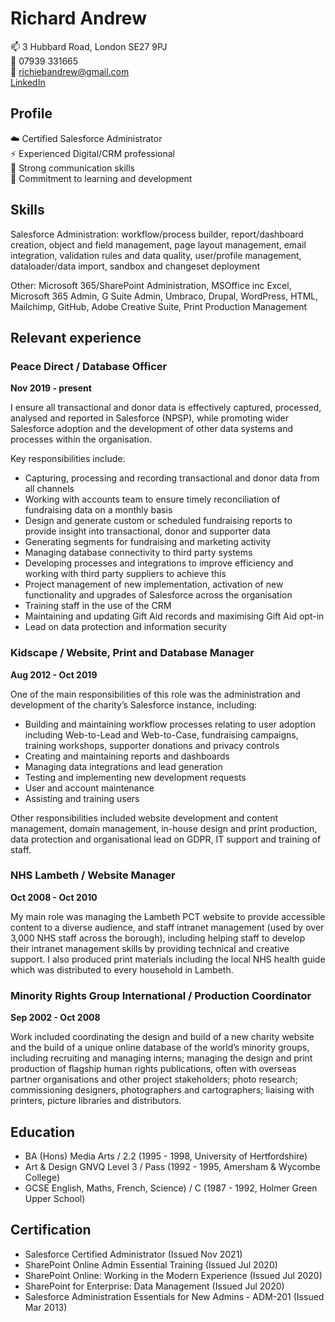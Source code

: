 # Richard Andrew

<link href="//netdna.bootstrapcdn.com/font-awesome/4.0.3/css/font-awesome.css" rel="stylesheet">

📫 3 Hubbard Road, London SE27 9PJ  
🤙 07939 331665  
📨 [richiebandrew@gmail.com](mailto:richiebandrew@gmail.com)  
<i class="fa fa-linkedin-square" style="font-size:24px;color:black"></i> [LinkedIn](https://www.linkedin.com/in/richardandrew75/)

## Profile

☁️ Certified Salesforce Administrator  
⚡ Experienced Digital/CRM professional  
👋 Strong communication skills  
🌱 Commitment to learning and development

## Skills

Salesforce Administration: workflow/process builder, report/dashboard creation, object and field management, page layout management, email integration, validation rules and data quality, user/profile management, dataloader/data import, sandbox and changeset deployment

Other: Microsoft 365/SharePoint Administration, MSOffice inc Excel, Microsoft 365 Admin, G Suite Admin, Umbraco, Drupal, WordPress, HTML, Mailchimp, GitHub, Adobe Creative Suite, Print Production Management

## Relevant experience

### Peace Direct / Database Officer

**Nov 2019 - present**

I ensure all transactional and donor data is effectively captured, processed, analysed and reported in Salesforce (NPSP), while promoting wider Salesforce adoption and the development of other data systems and processes within the organisation.

Key responsibilities include:

* Capturing, processing and recording transactional and donor data from all channels
* Working with accounts team to ensure timely reconciliation of fundraising data on a monthly basis
* Design and generate custom or scheduled fundraising reports to provide insight into transactional, donor and supporter data
* Generating segments for fundraising and marketing activity
* Managing database connectivity to third party systems
* Developing processes and integrations to improve efficiency and working with third party suppliers to achieve this
* Project management of new implementation, activation of new functionality and upgrades of Salesforce across the organisation
* Training staff in the use of the CRM
* Maintaining and updating Gift Aid records and maximising Gift Aid opt-in
* Lead on data protection and information security

### Kidscape / Website, Print and Database Manager

**Aug 2012 - Oct 2019**

One of the main responsibilities of this role was the administration and development of the charity’s Salesforce instance, including:

* Building and maintaining workflow processes relating to user adoption including Web-to-Lead and Web-to-Case, fundraising campaigns, training workshops, supporter donations and privacy controls
* Creating and maintaining reports and dashboards
* Managing data integrations and lead generation
* Testing and implementing new development requests
* User and account maintenance
* Assisting and training users

Other responsibilities included website development and content management, domain management, in-house design and print production, data protection and organisational lead on GDPR, IT support and training of staff. 

### NHS Lambeth / Website Manager

**Oct 2008 - Oct 2010**

My main role was managing the Lambeth PCT website to provide accessible content to a diverse audience, and staff intranet management (used by over 3,000 NHS staff across the borough), including helping staff to develop their intranet management skills by providing technical and creative support. I also produced print materials including the local NHS health guide which was distributed to every household in Lambeth. 

### Minority Rights Group International / Production Coordinator

**Sep 2002 - Oct 2008**

Work included coordinating the design and build of a new charity website and the build of a unique online database of the world’s minority groups, including recruiting and managing interns; managing the design and print production of flagship human rights publications, often with overseas partner organisations and other project stakeholders; photo research; commissioning designers, photographers and cartographers; liaising with printers, picture libraries and distributors.

## Education

* BA (Hons) Media Arts / 2.2 (1995 - 1998,  University of Hertfordshire)
* Art & Design GNVQ Level 3 / Pass (1992 - 1995,  Amersham & Wycombe College)
* GCSE English, Maths, French, Science) / C (1987 - 1992, Holmer Green Upper School)

## Certification

* Salesforce Certified Administrator (Issued Nov 2021)
* SharePoint Online Admin Essential Training (Issued Jul 2020)
* SharePoint Online: Working in the Modern Experience (Issued Jul 2020)
* SharePoint for Enterprise: Data Management (Issued Jul 2020)
* Salesforce Administration Essentials for New Admins - ADM-201 (Issued Mar 2013)
